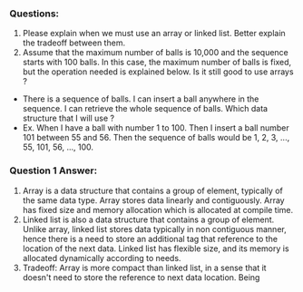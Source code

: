 ### Questions:
1. Please explain when we must use an array or linked list. Better explain the tradeoff between them. 
2. Assume that the maximum number of balls is 10,000 and the sequence starts with 100 balls. In this case, the maximum number of balls is fixed, but the operation needed is explained below. Is it still good to use arrays ?
- There is a sequence of balls. I can insert a ball anywhere in the sequence. I can retrieve the whole sequence of balls. Which data structure that I will use ? 
- Ex. When I have a ball with number 1 to 100. Then I insert a ball number 101 between 55 and 56. Then the sequence of balls would be 1, 2, 3, ..., 55, 101, 56, ..., 100. 


### Question 1 Answer:
1. Array is a data structure that contains a group of element, typically of the same data type. Array stores data linearly and contiguously. Array has fixed size and memory allocation which is allocated at compile time. 
2. Linked list is also a data structure that contains a group of element. Unlike array, linked list stores data typically in non contiguous manner, hence there is a need to store an additional tag that reference to the location of the next data. Linked list has flexible size, and its memory is allocated dynamically according to needs. 
3. Tradeoff: Array is more compact than linked list, in a sense that it doesn't need to store the reference to next data location. Being 

